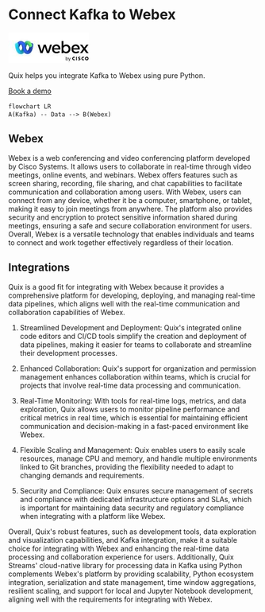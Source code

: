 # Connect Kafka to Webex

![](./images/logo_1.jpg)

Quix helps you integrate Kafka to Webex using pure Python.

<div>
<a class="md-button md-button--primary" href="https://share.hsforms.com/1iW0TmZzKQMChk0lxd_tGiw4yjw2?__hstc=175542013.2303933fbd746c0ac86d9ccbe9bc9100.1728383268831.1729603416735.1729620918855.31&__hssc=175542013.1.1729620918855&__hsfp=2132701734" target="_blank" style="margin-right:.5rem;">Book a demo</a>
<br/>
</div>

```mermaid
flowchart LR
A(Kafka) -- Data --> B(Webex)
```

## Webex

Webex is a web conferencing and video conferencing platform developed by Cisco Systems. It allows users to collaborate in real-time through video meetings, online events, and webinars. Webex offers features such as screen sharing, recording, file sharing, and chat capabilities to facilitate communication and collaboration among users. With Webex, users can connect from any device, whether it be a computer, smartphone, or tablet, making it easy to join meetings from anywhere. The platform also provides security and encryption to protect sensitive information shared during meetings, ensuring a safe and secure collaboration environment for users. Overall, Webex is a versatile technology that enables individuals and teams to connect and work together effectively regardless of their location.

## Integrations

Quix is a good fit for integrating with Webex because it provides a comprehensive platform for developing, deploying, and managing real-time data pipelines, which aligns well with the real-time communication and collaboration capabilities of Webex. 

1. Streamlined Development and Deployment: Quix's integrated online code editors and CI/CD tools simplify the creation and deployment of data pipelines, making it easier for teams to collaborate and streamline their development processes.

2. Enhanced Collaboration: Quix's support for organization and permission management enhances collaboration within teams, which is crucial for projects that involve real-time data processing and communication.

3. Real-Time Monitoring: With tools for real-time logs, metrics, and data exploration, Quix allows users to monitor pipeline performance and critical metrics in real time, which is essential for maintaining efficient communication and decision-making in a fast-paced environment like Webex.

4. Flexible Scaling and Management: Quix enables users to easily scale resources, manage CPU and memory, and handle multiple environments linked to Git branches, providing the flexibility needed to adapt to changing demands and requirements.

5. Security and Compliance: Quix ensures secure management of secrets and compliance with dedicated infrastructure options and SLAs, which is important for maintaining data security and regulatory compliance when integrating with a platform like Webex.

Overall, Quix's robust features, such as development tools, data exploration and visualization capabilities, and Kafka integration, make it a suitable choice for integrating with Webex and enhancing the real-time data processing and collaboration experience for users. Additionally, Quix Streams' cloud-native library for processing data in Kafka using Python complements Webex's platform by providing scalability, Python ecosystem integration, serialization and state management, time window aggregations, resilient scaling, and support for local and Jupyter Notebook development, aligning well with the requirements for integrating with Webex.

